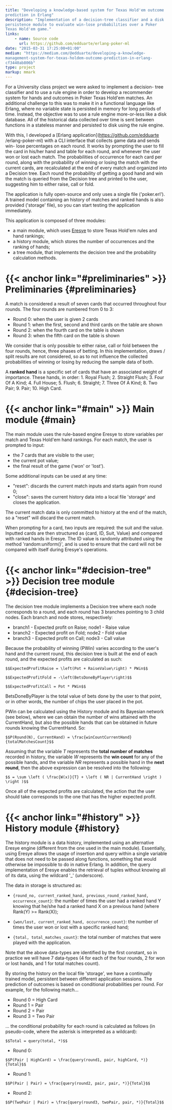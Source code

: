 ```yaml
---
title: "Developing a knowledge-based system for Texas Hold'em outcome
prediction in Erlang"
description: "Implementation of a decision-tree classifier and a disk
persistence module to evaluate win-lose probabilities over a Poker
Texas Hold'em game."
links:
    - name: Source code
      url: https://github.com/edduarte/erlang-poker-ml
date: "2015-03-31 17:25:00+01:00"
medium: "https://medium.com/@edduarte/developing-a-knowledge-
management-system-for-texas-holdem-outcome-prediction-in-erlang-
cf3440ab806b"
type: project
markup: mmark
---
```


For a University class project we were asked to implement a decision-
tree classifier and to use a rule engine in order to develop a
recommender system for hands and outcomes in Poker Texas Hold'em
matches. An additional challenge to this was to make it in a
functional language like Erlang, where no variable state is persisted
in memory for long periods of time. Instead, the objective was to use
a rule engine more-or-less like a disk database. All of the
historical data collected over time is sent between functions in a
stateless manner and persisted to disk using the rule engine.

With this, I developed a [Erlang
application](https://github.com/edduarte /erlang-poker-ml) with a CLI
interface that collects game data and sends win- lose percentages on
each round. It works by prompting the user to fill the card in
his/her hand and table for each round, and whenever the user won or
lost each match. The probabilities of occurrence for each card per
round, along with the probability of winning or losing the match with
the current cards, are recalculated at the end of every match and
organized into a Decision tree. Each round the probability of getting
a good hand and win the match is queried from the Decision tree and
printed to the user, suggesting him to either raise, call or fold.

The application is fully open-source and only uses a single file
('poker.erl'). A trained model containing an history of matches and
ranked hands is also provided ('storage' file), so you can start
testing the application immediately.

This application is composed of three modules:

- a main module, which uses
  [Eresye](http://sourceforge.net/projects/eresye/) to store Texas
  Hold'em rules and hand rankings;
- a history module, which stores the number of occurrences and the
  ranking of hands;
- a tree module, that implements the decision tree and the
  probability calculation methods.

# {{< anchor link="#preliminaries" >}} Preliminaries {#preliminaries}

A match is considered a result of seven cards that occurred
throughout four rounds. The four rounds are numbered from 0 to 3:

- Round 0: when the user is given 2 cards
- Round 1: when the first, second and third cards on the table are
  shown
- Round 2: when the fourth card on the table is shown
- Round 3: when the fifth card on the table is shown

We consider that is only possible to either raise, call or fold
between the four rounds, hence, three phases of betting. In this
implementation, draws / split results are not considered, so as to
not influence the collected probabilities of winning or losing by
reducing the sample data of both.

A **ranked hand** is a specific set of cards that have an associated
weight of importance. These hands, in order: 1. Royal Flush; 2.
Straight Flush; 3. Four Of A Kind; 4. Full House; 5. Flush; 6.
Straight; 7. Three Of A Kind; 8. Two Pair; 9. Pair; 10. High Card.



# {{< anchor link="#main" >}} Main module {#main}

The main module uses the rule-based engine Eresye to store variables
per match and Texas Hold'em hand rankings. For each match, the user
is prompted to input:

- the 7 cards that are visible to the user;
- the current pot value;
- the final result of the game ('won' or 'lost').

Some additional inputs can be used at any time:

- "reset": discards the current match inputs and starts again from
  round 0;
- "close": saves the current history data into a local file 'storage'
  and closes the application.

The current match data is only committed to history at the end of the
match, so a "reset" will discard the current match.

When prompting for a card, two inputs are required: the suit and the
value. Inputted cards are then structured as {card, ID, Suit, Value}
and compared with ranked hands in Eresye. The ID value is randomly
attributed using the method 'random:uniform()', and is used to ensure
that the card will not be compared with itself during Eresye's
operations.



# {{< anchor link="#decision-tree" >}} Decision tree module {#decision-tree}

The decision tree module implements a Decision tree where each node
corresponds to a round, and each round has 3 branches pointing to 3
child nodes. Each branch and node stores, respectively:

- branch1 - Expected profit on Raise; node1 - Raise value
- branch2 - Expected profit on Fold; node2 - Fold value
- branch3 - Expected profit on Call; node3 - Call value

Because the probability of winning (PWin) varies according to the
user's hand and the current round, this decision tree is built at the
end of each round, and the expected profits are calculated as such:

`$$ExpectedProfitRaise = \left(Pot + RaiseValue\right) * PWin$$`

`$$ExpectedProfitFold = -\left(BetsDoneByPlayer\right)$$`

`$$ExpectedProfitCall = Pot * PWin$$`

BetsDoneByPlayer is the total value of bets done by the user to that
point, or in other words, the number of chips the user placed in the
pot.

PWin can be calculated using the History module and its Bayesian
network (see below), where we can obtain the number of wins attained
with the CurrentHand, but also the possible hands that can be
obtained in future rounds knowing the CurrentHand. So:

`$$P(Round(N), CurrentHand) =
\frac{winCountCurrentHand}{totalMatchesCount}$$`

Assuming that the variable *T* represents the **total number of
matches** recorded in history, the variable *W* represents the **win
count** for any of the possible hands, and the variable *NR*
represents a possible hand in the **next round**, then the above
expression can be resolved into the following:

`$$ = \sum \left ( \frac{W(x)}{T} + \left ( NR | CurrentHand \right )
\right )$$`

Once all of the expected profits are calculated, the action that the
user should take corresponds to the one that has the higher expected
profit.



# {{< anchor link="#history" >}} History module {#history}

The history module is a data history, implemented using an
alternative Eresye engine (different from the one used in the main
module). Essentially, using Eresye allows the usage of insertion and
query within a single variable that does not need to be passed along
functions, something that would otherwise be impossible to do in
native Erlang. In addition, the query implementation of Eresye
enables the retrieval of tuples without knowing all of its data,
using the wildcard '_' (underscore).

The data in storage is structured as:

- ``{round_no, current_ranked_hand, previous_round_ranked_hand,
  occurrence_count}``: the number of times the user had a ranked hand
  Y knowing that he/she had a ranked hand X on a previous hand (where
  Rank(Y) >= Rank(X));

- ``{won/lost, current_ranked_hand, occurrence_count}``: the number
  of times the user won or lost with a specific ranked hand;

- ``{total, total_matches_count}``: the total number of matches that
  were played with the application.

Note that the above data-types are identified by the first constant,
so in practice we will have 7 data-types (4 for each of the four
rounds, 2 for won or lost hands, and 1 for total matches count).

By storing the history on the local file 'storage', we have a
continually trained model, persistent between different application
sessions. The prediction of outcomes is based on conditional
probabilities per round. For example, for the following match...

- Round 0 = High Card
- Round 1 = Pair
- Round 2 = Pair
- Round 3 = Two Pair

... the conditional probability for each round is calculated as
follows (in pseudo-code, where the asterisk is interpreted as a
wildcard):

`$$Total = query(total, *)$$`

- Round 0:

`$$P(Pair | HighCard) = \frac{query(round1, pair, highCard,
*)}{Total}$$`

- Round 1:

`$$P(Pair | Pair) = \frac{query(round2, pair, pair, *)}{Total}$$`

- Round 2:

`$$P(TwoPair | Pair) = \frac{query(round3, twoPair, pair,
*)}{Total}$$`


<script async src="/js/math-code.js"></script>
<script async src="//cdn.bootcss.com/mathjax/2.7.1/MathJax.js?config=TeX-MML-AM_CHTML"></script>
